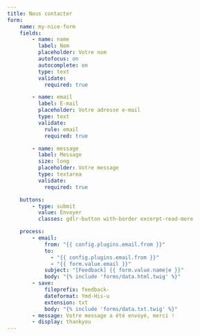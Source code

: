 ```yaml
---
title: Nous contacter
form:
    name: my-nice-form
    fields:
        - name: name
          label: Nom
          placeholder: Votre nom
          autofocus: on
          autocomplete: on
          type: text
          validate:
            required: true

        - name: email
          label: E-mail
          placeholder: Votre adresse e-mail
          type: text
          validate:
            rule: email
            required: true

        - name: message
          label: Message
          size: long
          placeholder: Votre message
          type: textarea
          validate:
            required: true

    buttons:
        - type: submit
          value: Envoyer
          classes: gdlr-button with-border excerpt-read-more

    process:
        - email:
            from: "{{ config.plugins.email.from }}"
            to:
              - "{{ config.plugins.email.from }}"
              - "{{ form.value.email }}"
            subject: "[Feedback] {{ form.value.name|e }}"
            body: "{% include 'forms/data.html.twig' %}"
        - save:
            fileprefix: feedback-
            dateformat: Ymd-His-u
            extension: txt
            body: "{% include 'forms/data.txt.twig' %}"
        - message: Votre message a été envoyé, merci !
        - display: thankyou
---
```

